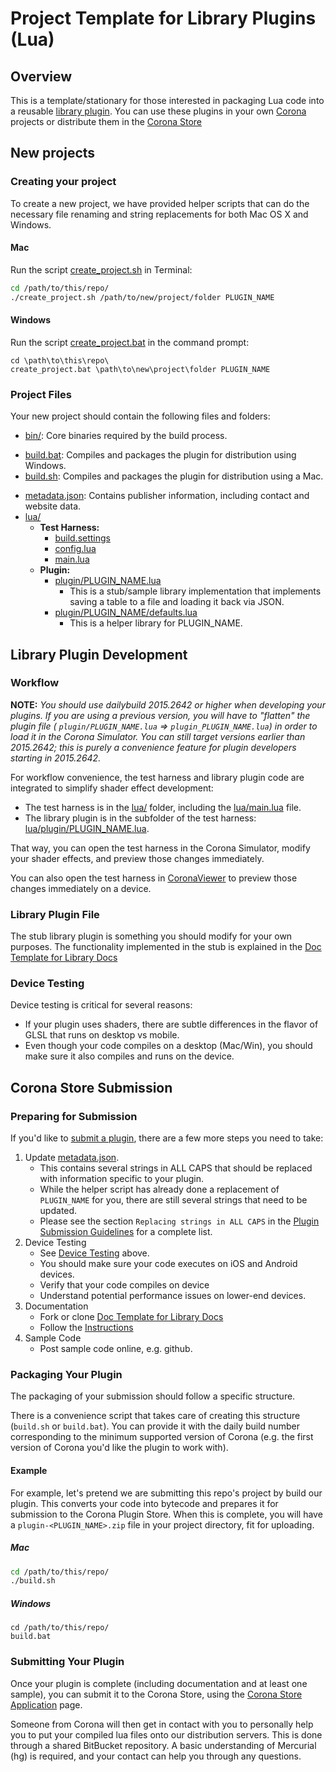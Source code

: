 # Project Template for Library Plugins (Lua)


## Overview

This is a template/stationary for those interested in packaging Lua code into a reusable [library plugin](http://docs.coronalabs.com/native/plugin/index.html#types-of-plugins). You can use these plugins in your own [Corona](https://coronalabs.com/products/corona-sdk/) projects or distribute them in the [Corona Store](https://store.coronalabs.com/plugins)


## New projects

### Creating your project

To create a new project, we have provided helper scripts that can do the necessary file renaming and string replacements for both Mac OS X and Windows.

#### Mac

Run the script [create_project.sh](create_project.sh) in Terminal:

```bash
cd /path/to/this/repo/
./create_project.sh /path/to/new/project/folder PLUGIN_NAME
```

#### Windows

Run the script [create_project.bat](create_project.bat) in the command prompt:

```batch
cd \path\to\this\repo\
create_project.bat \path\to\new\project\folder PLUGIN_NAME
```

### Project Files

Your new project should contain the following files and folders:

* [bin/](bin/): Core binaries required by the build process.
+ [build.bat](build.bat): Compiles and packages the plugin for distribution using Windows.
+ [build.sh](build.sh): Compiles and packages the plugin for distribution using a Mac.
* [metadata.json](metadata.json): Contains publisher information, including contact and website data.
* [lua/](lua/)
	+ __Test Harness:__
		+ [build.settings](lua/build.settings)
		+ [config.lua](lua/config.lua)
		+ [main.lua](lua/main.lua)
	+ __Plugin:__
		+ [plugin/PLUGIN_NAME.lua](lua/plugin/PLUGIN_NAME.lua)
			- This is a stub/sample library implementation that implements saving a table to a file and loading it back via JSON.
		+ [plugin/PLUGIN_NAME/defaults.lua](lua/plugin/PLUGIN_NAME/defaults.lua)
			- This is a helper library for PLUGIN_NAME.

## Library Plugin Development

### Workflow

__NOTE:__ _You should use dailybuild 2015.2642 or higher when developing your plugins. If you are using a previous version, you will have to "flatten" the plugin file ( `plugin/PLUGIN_NAME.lua` => `plugin_PLUGIN_NAME.lua`) in order to load it in the Corona Simulator. You can still target versions earlier than 2015.2642; this is purely a convenience feature for plugin developers starting in 2015.2642._

For workflow convenience, the test harness and library plugin code are integrated to simplify shader effect development:

* The test harness is in the [lua/](lua/) folder, including the [lua/main.lua](lua/main.lua) file.
* The library plugin is in the subfolder of the test harness: [lua/plugin/PLUGIN_NAME.lua](lua/plugin/PLUGIN_NAME.lua).

That way, you can open the test harness in the Corona Simulator, modify your shader effects, and preview those changes immediately.

You can also open the test harness in [CoronaViewer](https://github.com/coronalabs/CoronaViewer) to preview those changes immediately on a device.

### Library Plugin File

The stub library plugin is something you should modify for your own purposes. The functionality implemented in the stub is explained in the [Doc Template for Library Docs](https://github.com/coronalabs/plugins-template-library-docs)

### Device Testing

Device testing is critical for several reasons:

* If your plugin uses shaders, there are subtle differences in the flavor of GLSL that runs on desktop vs mobile.
* Even though your code compiles on a desktop (Mac/Win), you should make sure it also compiles and runs on the device.


## Corona Store Submission

### Preparing for Submission

If you'd like to [submit a plugin](https://store.coronalabs.com/corona-store-application), there are a few more steps you need to take:

1. Update [metadata.json](metadata.json). 
	* This contains several strings in ALL CAPS that should be replaced with information specific to your plugin. 
	* While the helper script has already done a replacement of `PLUGIN_NAME` for you, there are still several strings that need to be updated.
	* Please see the section `Replacing strings in ALL CAPS` in the [Plugin Submission Guidelines](http://docs.coronalabs.com/daily/native/plugin/submission.html) for a complete list.
2. Device Testing
	* See [Device Testing](#device-testing) above.
	* You should make sure your code executes on iOS and Android devices. 
	* Verify that your code compiles on device
	* Understand potential performance issues on lower-end devices.
3. Documentation
	* Fork or clone [Doc Template for Library Docs](https://github.com/coronalabs/plugins-template-library-docs)
	* Follow the [Instructions](https://github.com/coronalabs/plugins-template-library-docs/blob/master/Instructions.markdown)
4. Sample Code
	* Post sample code online, e.g. github.

### Packaging Your Plugin

The packaging of your submission should follow a specific structure.

There is a convenience script that takes care of creating this structure (`build.sh` or `build.bat`). You can provide it with the daily build number corresponding to the minimum supported version of Corona (e.g. the first version of Corona you'd like the plugin to work with).

#### Example

For example, let's pretend we are submitting this repo's project by build our plugin. This converts your code into bytecode and prepares it for submission to the Corona Plugin Store. When this is complete, you will have a `plugin-<PLUGIN_NAME>.zip` file in your project directory, fit for uploading.

##### Mac

```bash
cd /path/to/this/repo/
./build.sh
```

##### Windows

```batch
cd /path/to/this/repo/
build.bat
```

### Submitting Your Plugin

Once your plugin is complete (including documentation and at least one sample), you can submit it to the Corona Store, using the [Corona Store Application](https://store.coronalabs.com/corona-store-application) page.

Someone from Corona will then get in contact with you to personally help you to put your compiled lua files onto our distribution servers. This is done through a shared BitBucket repository. A basic understanding of Mercurial (hg) is required, and your contact can help you through any questions.
